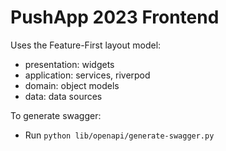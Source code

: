 # PushApp 2023 Frontend

Uses the Feature-First layout model:

- presentation: widgets
- application: services, riverpod 
- domain: object models
- data: data sources

To generate swagger:
* Run `python lib/openapi/generate-swagger.py`